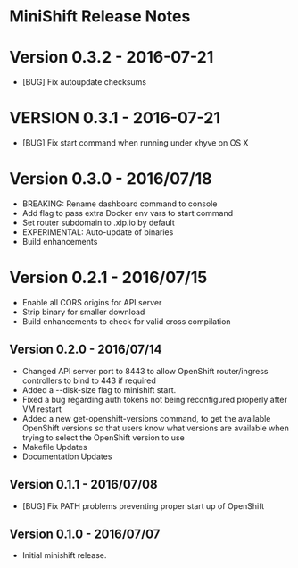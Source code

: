 # MiniShift Release Notes

# Version 0.3.2 - 2016-07-21
 * [BUG] Fix autoupdate checksums

# VERSION 0.3.1 - 2016-07-21
 * [BUG] Fix start command when running under xhyve on OS X

# Version 0.3.0 - 2016/07/18
 * BREAKING: Rename dashboard command to console
 * Add flag to pass extra Docker env vars to start command
 * Set router subdomain to <ip>.xip.io by default
 * EXPERIMENTAL: Auto-update of binaries
 * Build enhancements

# Version 0.2.1 - 2016/07/15
 * Enable all CORS origins for API server
 * Strip binary for smaller download
 * Build enhancements to check for valid cross compilation

## Version 0.2.0 - 2016/07/14
 * Changed API server port to 8443 to allow OpenShift router/ingress controllers to bind to 443 if required
 * Added a --disk-size flag to minishift start.
 * Fixed a bug regarding auth tokens not being reconfigured properly after VM restart
 * Added a new get-openshift-versions command, to get the available OpenShift versions so that users know what versions are available when trying to select the OpenShift version to use
 * Makefile Updates
 * Documentation Updates

## Version 0.1.1 - 2016/07/08
 * [BUG] Fix PATH problems preventing proper start up of OpenShift<Paste>

## Version 0.1.0 - 2016/07/07
 * Initial minishift  release.
